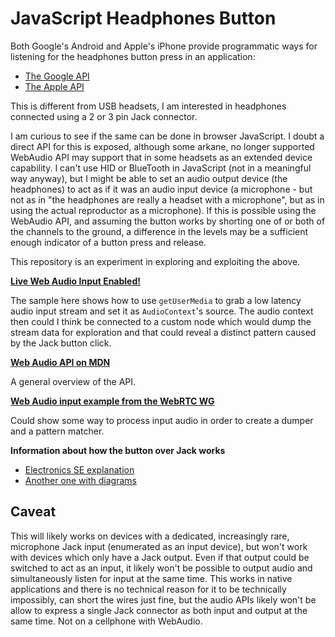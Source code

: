 # JavaScript Headphones Button

Both Google's Android and Apple's iPhone provide programmatic ways for listening for the headphones button press in an application:

- [The Google API](https://stackoverflow.com/a/19543982/2715716)
- [The Apple API](https://stackoverflow.com/a/15425324/2715716)

This is different from USB headsets, I am interested in headphones connected using a 2 or 3 pin Jack connector.

I am curious to see if the same can be done in browser JavaScript. I doubt a direct API for this is exposed, although some arkane, no longer supported WebAudio API may support that in some headsets as an extended device capability. I can't use HID or BlueTooth in JavaScript (not in a meaningful way anyway), but I might be able to set an audio output device (the headphones) to act as if it was an audio input device (a microphone - but not as in "the headphones are really a headset with a microphone", but as in using the actual reproductor as a microphone). If this is possible using the WebAudio API, and assuming the button works by shorting one of or both of the channels to the ground, a difference in the levels may be a sufficient enough indicator of a button press and release.

This repository is an experiment in exploring and exploiting the above.

**[Live Web Audio Input Enabled!](https://developers.google.com/web/updates/2012/09/Live-Web-Audio-Input-Enabled)**

The sample here shows how to use `getUserMedia` to grab a low latency audio input stream and set it as `AudioContext`'s source.
The audio context then could I think be connected to a custom node which would dump the stream data for exploration and that could reveal a distinct pattern caused by the Jack button click.

**[Web Audio API on MDN](https://developer.mozilla.org/en-US/docs/Web/API/Web_Audio_API)**

A general overview of the API.

**[Web Audio input example from the WebRTC WG](https://webrtc.github.io/samples/src/content/peerconnection/webaudio-input/)**

Could show some way to process input audio in order to create a dumper and a pattern matcher.

**Information about how the button over Jack works**

- [Electronics SE explanation](https://electronics.stackexchange.com/a/38492/116328)
- [Another one with diagrams](https://electronics.stackexchange.com/a/242885/116328)

## Caveat

This will likely works on devices with a dedicated, increasingly rare, microphone Jack input (enumerated as an input device), but won't work with devices which only have a Jack output. Even if that output could be switched to act as an input, it likely won't be possible to output audio and simultaneously listen for input at the same time. This works in native applications and there is no technical reason for it to be technically impossibly, can short the wires just fine, but the audio APIs likely won't be allow to express a single Jack connector as both input and output at the same time. Not on a cellphone with WebAudio.
